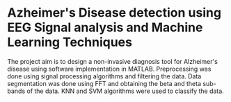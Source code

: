 # Azheimer's Disease detection using EEG Signal analysis and Machine Learning Techniques
The project aim is to design a non-invasive diagnosis tool for Alzheimer's disease using software implementation in MATLAB.
Preprocessing was done using signal processing algorithms and filtering the data.
Data segmentation was done using FFT and obtaining the beta and theta sub-bands of the data.
KNN and SVM algorithms were used to classify the data.
